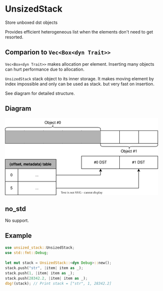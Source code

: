# UnsizedStack
Store unboxed dst objects

Provides efficient heterogeneous list when the elements don't need to get resorted.

## Comparion to `Vec<Box<dyn Trait>>`
`Vec<Box<dyn Trait>>` makes allocation per element. Inserting many objects can hurt performance due to allocation.

`UnsizedStack` stack object to its inner storage. It makes moving element by index impossible and only can be used as stack. but very fast on insertion.

See diagram for detailed structure.

## Diagram
![diagram](images/diagram.svg)

## no_std
No support.

## Example
```rust
use unsized_stack::UnsizedStack;
use std::fmt::Debug;

let mut stack = UnsizedStack::<dyn Debug>::new();
stack.push("str", |item| item as _);
stack.push(1, |item| item as _);
stack.push(28342.2, |item| item as _);
dbg!(stack); // Print stack = ["str", 1, 28342.2]
```